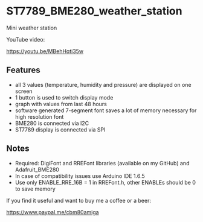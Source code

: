 # ST7789_BME280_weather_station
Mini weather station

YouTube video:

https://youtu.be/MBehHqti35w


## Features

- all 3 values (temperature, humidity and pressure) are displayed on one screen
- 1 button is used to switch display mode
- graph with values from last 48 hours
- software generated 7-segment font saves a lot of memory necessary for high resolution font
- BME280 is connected via I2C
- ST7789 display is connected via SPI

## Notes

- Required: DigiFont and RREFont libraries (available on my GitHub) and Adafruit_BME280 
- In case of compatibility issues use Arduino IDE 1.6.5 
- Use only ENABLE_RRE_16B = 1 in RREFont.h, other ENABLEs should be 0 to save memory

If you find it useful and want to buy me a coffee or a beer:

https://www.paypal.me/cbm80amiga
